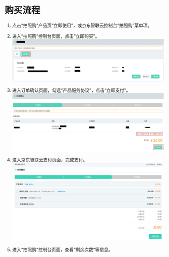 # 购买流程



1.	点击“拍照购”产品页“立即使用”，或京东智联云控制台“拍照购”菜单项。


2.	进入“拍照购”控制台页面，点击“立即购买”。
 ![1.png](../../../../image/AI-and-Machine-Learning/lexer/1.png)

3.	进入订单确认页面，勾选“产品服务协议”，点击“立即支付”。
  ![2.png](../../../../image/AI-and-Machine-Learning/lexer/2.png)

4.	进入京东智联云支付页面，完成支付。
  ![3.png](../../../../image/AI-and-Machine-Learning/lexer/3.png)

5.	进入“拍照购”控制台页面，查看“剩余次数”等信息。

